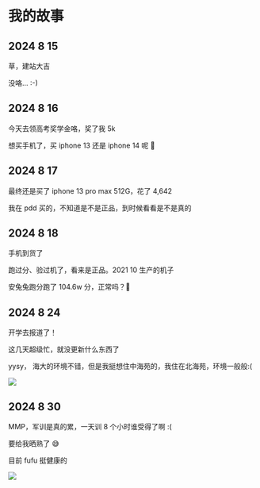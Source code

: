 # 我的故事

## 2024 8 15

草，建站大吉

没咯... :-)

## 2024 8 16

今天去领高考奖学金咯，奖了我 5k

想买手机了，买 iphone 13 还是 iphone 14 呢 🤔

## 2024 8 17

最终还是买了 iphone 13 pro max 512G，花了 4,642

我在 pdd 买的，不知道是不是正品，到时候看看是不是真的

## 2024 8 18

手机到货了

跑过分、验过机了，看来是正品。2021 10 生产的机子

安兔兔跑分跑了 104.6w 分，正常吗？🤔

## 2024 8 24

开学去报道了！

这几天超级忙，就没更新什么东西了

yysy， 海大的环境不错，但是我挺想住中海苑的，我住在北海苑，环境一般般:(

![](https://img.fastmirror.net/s/2024/08/24/66c9a2e37f1bc.jpg)

## 2024 8 30

MMP，军训是真的累，一天训 8 个小时谁受得了啊 :(

要给我晒熟了 😅

目前 fufu 挺健康的

![](https://img.fastmirror.net/s/2024/08/30/66d1d93a03bdb.jpg)
